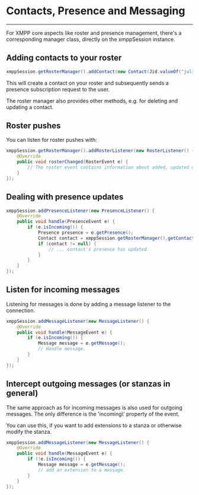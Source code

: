 # Contacts, Presence and Messaging
---

For XMPP core aspects like roster and presence management, there\'s a corresponding manager class, directly on the xmppSession instance.

## Adding contacts to your roster

```java
xmppSession.getRosterManager().addContact(new Contact(Jid.valueOf("juliet@example.net"), "Juliet"), true, "Hi Juliet, please add me.");
```

This will create a contact on your roster and subsequently sends a presence subscription request to the user.

The roster manager also provides other methods, e.g. for deleting and updating a contact.

## Roster pushes

You can listen for roster pushes with:

```java
xmppSession.getRosterManager().addRosterListener(new RosterListener() {
    @Override
    public void rosterChanged(RosterEvent e) {
        // The roster event contains information about added, updated or deleted contacts.
    }
});
```

## Dealing with presence updates


```java
xmppSession.addPresenceListener(new PresenceListener() {
    @Override
    public void handle(PresenceEvent e) {
        if (e.isIncoming()) {
            Presence presence = e.getPresence();
            Contact contact = xmppSession.getRosterManager().getContact(presence.getFrom());
            if (contact != null) {
                // ... contact's presence has updated.
            }
        }
    }
});
```

## Listen for incoming messages

Listening for messages is done by adding a message listener to the connection.

```java
xmppSession.addMessageListener(new MessageListener() {
    @Override
    public void handle(MessageEvent e) {
        if (e.isIncoming()) {
            Message message = e.getMessage();
            // Handle message.
        }
    }
});
```

## Intercept outgoing messages (or stanzas in general)

The same approach as for incoming messages is also used for outgoing messages. The only difference is the \'incoming\’ property of the event.

You can use this, if you want to add extensions to a stanza or otherwise modify the stanza.

```java
xmppSession.addMessageListener(new MessageListener() {
    @Override
    public void handle(MessageEvent e) {
        if (!e.isIncoming()) {
            Message message = e.getMessage();
            // add an extension to a message.
        }
    }
});
```
